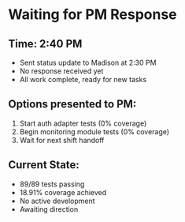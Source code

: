 # Waiting for PM Response

## Time: 2:40 PM
- Sent status update to Madison at 2:30 PM
- No response received yet
- All work complete, ready for new tasks

## Options presented to PM:
1. Start auth adapter tests (0% coverage)
2. Begin monitoring module tests (0% coverage)
3. Wait for next shift handoff

## Current State:
- 89/89 tests passing
- 18.91% coverage achieved
- No active development
- Awaiting direction